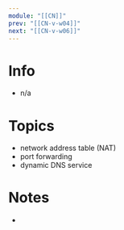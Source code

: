```yaml
---
module: "[[CN]]"
prev: "[[CN-v-w04]]"
next: "[[CN-v-w06]]"
---
```



# Info
- n/a


# Topics
- network address table (NAT)
- port forwarding
- dynamic DNS service


# Notes
- 
